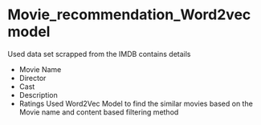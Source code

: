 # Movie_recommendation_Word2vec model

Used data set scrapped from the IMDB contains details 
* Movie Name
* Director
* Cast
* Description
* Ratings
Used Word2Vec Model to find the similar movies based on the Movie name and content based filtering method
